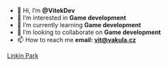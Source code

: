 - 👋 Hi, I’m **@VitekDev**
- 👀 I’m interested in **Game development**
- 🌱 I’m currently learning **Game development**
- 💞️ I’m looking to collaborate on **Game development**
- 📫 How to reach me **email: vit@vakula.cz**

[Linkin Park](https:/vitekdev.github.io/VitekDev/Linkin%20Park.ppsx)

<!---
VitekDev/VitekDev is a ✨ special ✨ repository because its `README.md` (this file) appears on your GitHub profile.
You can click the Preview link to take a look at your changes.
--->
